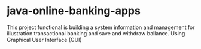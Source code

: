 # java-online-banking-apps
This project functional is building a system information and management for illustration transactional banking and save and withdraw ballance.
Using Graphical User Interface (GUI)
